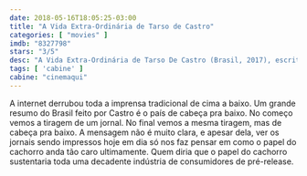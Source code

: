 ```yaml
---
date: 2018-05-16T18:05:25-03:00
title: "A Vida Extra-Ordinária de Tarso de Castro"
categories: [ "movies" ]
imdb: "8327798"
stars: "3/5"
desc: "A Vida Extra-Ordinária de Tarso De Castro (Brasil, 2017), escrito e dirigido por Leo Garcia e Zeca Brito, com João Vicente de Castro, Paulo Cesar Pereio, Caetano Veloso e outros."
tags: [ 'cabine' ]
cabine: "cinemaqui"
---
```

A internet derrubou toda a imprensa tradicional de cima a baixo. Um grande resumo do Brasil feito por Castro é o país de cabeça pra baixo. No começo vemos a tiragem de um jornal. No final vemos a mesma tiragem, mas de cabeça pra baixo. A mensagem não é muito clara, e apesar dela, ver os jornais sendo impressos hoje em dia só nos faz pensar em como o papel do cachorro anda tão caro ultimamente. Quem diria que o papel do cachorro sustentaria toda uma decadente indústria de consumidores de pré-release.
